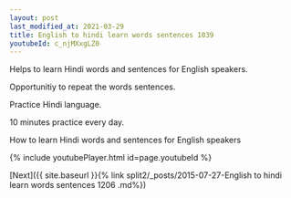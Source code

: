 ```yaml
---
layout: post
last_modified_at: 2021-03-29
title: English to hindi learn words sentences 1039 
youtubeId: c_njMXxgLZ0
---
```

 
 
Helps to learn Hindi words and sentences for English speakers.

Opportunitiy to repeat the words sentences. 

Practice Hindi language. 
 
10 minutes practice every day. 
 
How to learn Hindi words and sentences for English speakers 
 
{% include youtubePlayer.html id=page.youtubeId %}
 
 
[Next]({{ site.baseurl }}{% link  split2/_posts/2015-07-27-English to hindi learn words sentences 1206 .md%})
 
